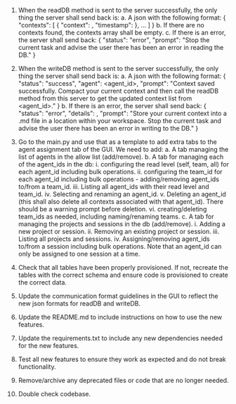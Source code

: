 1. When the readDB method is sent to the server successfully, the only thing the server shall send back is:
    a. A json with the following format:
        {
            "contexts": [
                {
                    "context": <context>,
                    "timestamp": <timestamp>
                },
                ...
            ]
        }
    b. If there are no contexts found, the contexts array shall be empty.
    c. If there is an error, the server shall send back:
        {
            "status": "error",
            "prompt": "Stop the current task and advise the user there has been an error in reading the DB."
        }
2. When the writeDB method is sent to the server successfully, the only thing the server shall send back is:
    a. A json with the following format:
        {
            "status": "success",
            "agent": <agent_id>,
            "prompt": "Context saved successfully.  Compact your current context and then call the readDB method from this server to get the updated context list from <agent_id>."
        }
    b. If there is an error, the server shall send back:
        {
            "status": "error",
            "details": <error details>,
            "prompt": "Store your current context into a .md file in a location within your workspace. Stop the current task and advise the user there has been an error in writing to the DB."
        }

3. Go to the main.py and use that as a template to add extra tabs to the agent assignment tab of the GUI.  We need to add:
    a. A tab managing the list of agents in the allow list (add/remove).
    b. A tab for managing each of the agent_ids in the db:
        i. configuring the read level (self, team, all) for each agent_id including bulk operations.
        ii. configuring the team_id for each agent_id including bulk operations - adding/removing agent_ids to/from a team_id.
        iii. Listing all agent_ids with their read level and team_id.
        iv. Selecting and renaming an agent_id.
        v. Deleting an agent_id (this shall also delete all contexts associated with that agent_id).  There should be a warning prompt before deletion.
        vi. creating/deleting team_ids as needed, including naming/renaming teams.
    c. A tab for managing the projects and sessions in the db (add/remove).
        i. Adding a new project or session.
        ii. Removing an existing project or session.
        iii. Listing all projects and sessions.
        iv. Assigning/removing agent_ids to/from a session including bulk operations.  Note that an agent_id can only be assigned to one session at a time.
4. Check that all tables have been properly provisioned. If not, recreate the tables with the correct schema and ensure code is provisioned to create the correct data.
5. Update the communication format guidelines in the GUI to reflect the new json formats for readDB and writeDB.
6. Update the README.md to include instructions on how to use the new features.
7. Update the requirements.txt to include any new dependencies needed for the new features.
8. Test all new features to ensure they work as expected and do not break functionality.
9. Remove/archive any deprecated files or code that are no longer needed.
10. Double check codebase.